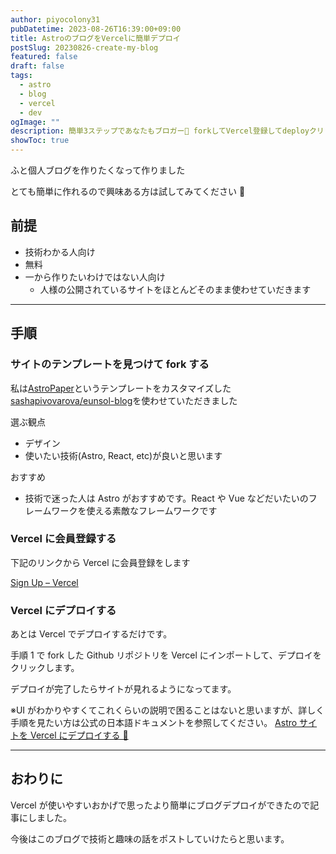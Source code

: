 ```yaml
---
author: piyocolony31
pubDatetime: 2023-08-26T16:39:00+09:00
title: AstroのブログをVercelに簡単デプロイ
postSlug: 20230826-create-my-blog
featured: false
draft: false
tags:
  - astro
  - blog
  - vercel
  - dev
ogImage: ""
description: 簡単3ステップであなたもブロガー😤 forkしてVercel登録してdeployクリック
showToc: true
---
```


ふと個人ブログを作りたくなって作りました

とても簡単に作れるので興味ある方は試してみてください 🫡

## 前提

- 技術わかる人向け
- 無料
- 一から作りたいわけではない人向け
  - 人様の公開されているサイトをほとんどそのまま使わせていだきます

---

## 手順

### サイトのテンプレートを見つけて fork する

私は[AstroPaper](https://astro.build/themes/details/astro-paper/)というテンプレートをカスタマイズした[sashapivovarova/eunsol-blog](https://github.com/sashapivovarova/eunsol-blog)を使わせていただきました

選ぶ観点

- デザイン
- 使いたい技術(Astro, React, etc)が良いと思います

おすすめ

- 技術で迷った人は Astro がおすすめです。React や Vue などだいたいのフレームワークを使える素敵なフレームワークです

### Vercel に会員登録する

下記のリンクから Vercel に会員登録をします

[Sign Up – Vercel](https://vercel.com/signup)

### Vercel にデプロイする

あとは Vercel でデプロイするだけです。

手順 1 で fork した Github リポジトリを Vercel にインポートして、デプロイをクリックします。

デプロイが完了したらサイトが見れるようになってます。

※UI がわかりやすくてこれくらいの説明で困ることはないと思いますが、詳しく手順を見たい方は公式の日本語ドキュメントを参照してください。
[Astro サイトを Vercel にデプロイする 🚀 ](https://docs.astro.build/ja/guides/deploy/vercel/)

---

## おわりに

Vercel が使いやすいおかげで思ったより簡単にブログデプロイができたので記事にしました。

今後はこのブログで技術と趣味の話をポストしていけたらと思います。
